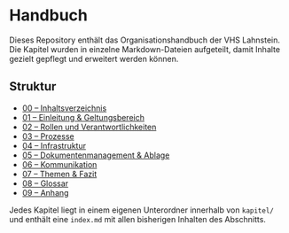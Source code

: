 # Handbuch

Dieses Repository enthält das Organisationshandbuch der VHS Lahnstein. Die Kapitel wurden in einzelne Markdown-Dateien aufgeteilt, damit Inhalte gezielt gepflegt und erweitert werden können.

## Struktur

- [00 – Inhaltsverzeichnis](kapitel/00-inhaltsverzeichnis/index.md)
- [01 – Einleitung & Geltungsbereich](kapitel/01-einleitung-und-geltungsbereich/index.md)
- [02 – Rollen und Verantwortlichkeiten](kapitel/02-rollen-und-verantwortlichkeiten/index.md)
- [03 – Prozesse](kapitel/03-prozesse/index.md)
- [04 – Infrastruktur](kapitel/04-infrastruktur/index.md)
- [05 – Dokumentenmanagement & Ablage](kapitel/05-dokumentenmanagement-und-ablage/index.md)
- [06 – Kommunikation](kapitel/06-kommunikation/index.md)
- [07 – Themen & Fazit](kapitel/07-themen-und-fazit/index.md)
- [08 – Glossar](kapitel/08-glossar/index.md)
- [09 – Anhang](kapitel/09-anhang/index.md)

Jedes Kapitel liegt in einem eigenen Unterordner innerhalb von `kapitel/` und enthält eine `index.md` mit allen bisherigen Inhalten des Abschnitts.
